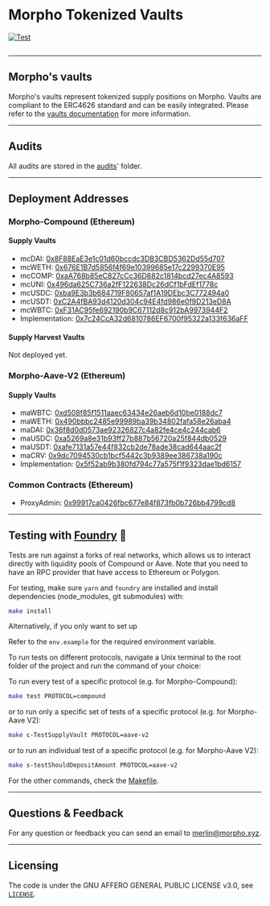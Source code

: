 # Morpho Tokenized Vaults

[![Test](https://github.com/morpho-labs/morpho-contracts/actions/workflows/ci-foundry.yml/badge.svg)](https://github.com/morpho-dao/morpho-tokenized-vaults/actions/workflows/ci-foundry.yml)

<picture>
  <source media="(prefers-color-scheme: dark)" srcset="https://i.imgur.com/uLq5V14.png">
  <img alt="" src="https://i.imgur.com/ZiL1Lr2.png">
</picture>

---

## Morpho's vaults

Morpho's vaults represent tokenized supply positions on Morpho. Vaults are compliant to the ERC4626 standard and can be easily integrated. Please refer to the [vaults documentation](https://developers.morpho.xyz/vaults) for more information.

---

## Audits

All audits are stored in the [audits](./audits/)' folder.

---

## Deployment Addresses

### Morpho-Compound (Ethereum)

#### Supply Vaults

- mcDAI: [0x8F88EaE3e1c01d60bccdc3DB3CBD5362Dd55d707](https://etherscan.io/address/0x8F88EaE3e1c01d60bccdc3DB3CBD5362Dd55d707)
- mcWETH: [0x676E1B7d5856f4f69e10399685e17c2299370E95](https://etherscan.io/address/0x676E1B7d5856f4f69e10399685e17c2299370E95)
- mcCOMP: [0xaA768b85eC827cCc36D882c1814bcd27ec4A8593](https://etherscan.io/address/0xaA768b85eC827cCc36D882c1814bcd27ec4A8593)
- mcUNI: [0x496da625C736a2fF122638Dc26dCf1bFdEf1778c](https://etherscan.io/address/0x496da625C736a2fF122638Dc26dCf1bFdEf1778c)
- mcUSDC: [0xba9E3b3b684719F80657af1A19DEbc3C772494a0](https://etherscan.io/address/0xba9E3b3b684719F80657af1A19DEbc3C772494a0)
- mcUSDT: [0xC2A4fBA93d4120d304c94E4fd986e0f9D213eD8A](https://etherscan.io/address/0xC2A4fBA93d4120d304c94E4fd986e0f9D213eD8A)
- mcWBTC: [0xF31AC95fe692190b9C67112d8c912bA9973944F2](https://etherscan.io/address/0xF31AC95fe692190b9C67112d8c912bA9973944F2)
- Implementation: [0x7c24CcA32d6810786EF6700f95322a133f636aFF](https://etherscan.io/address/0x7c24CcA32d6810786EF6700f95322a133f636aFF)

#### Supply Harvest Vaults

Not deployed yet.

### Morpho-Aave-V2 (Ethereum)

#### Supply Vaults

- maWBTC: [0xd508f85f1511aaec63434e26aeb6d10be0188dc7](https://etherscan.io/address/0xd508f85f1511aaec63434e26aeb6d10be0188dc7)
- maWETH: [0x490bbbc2485e99989ba39b34802fafa58e26aba4](https://etherscan.io/address/0x490bbbc2485e99989ba39b34802fafa58e26aba4)
- maDAI: [0x36f8d0d0573ae92326827c4a82fe4ce4c244cab6](https://etherscan.io/address/0x36f8d0d0573ae92326827c4a82fe4ce4c244cab6)
- maUSDC: [0xa5269a8e31b93ff27b887b56720a25f844db0529](https://etherscan.io/address/0xa5269a8e31b93ff27b887b56720a25f844db0529)
- maUSDT: [0xafe7131a57e44f832cb2de78ade38cad644aac2f](https://etherscan.io/address/0xafe7131a57e44f832cb2de78ade38cad644aac2f)
- maCRV: [0x9dc7094530cb1bcf5442c3b9389ee386738a190c](https://etherscan.io/address/0x9dc7094530cb1bcf5442c3b9389ee386738a190c)
- Implementation: [0x5f52ab9b380fd794c77a575f1f9323dae1bd6157](https://etherscan.io/address/0x5f52ab9b380fd794c77a575f1f9323dae1bd6157)

### Common Contracts (Ethereum)

- ProxyAdmin: [0x99917ca0426fbc677e84f873fb0b726bb4799cd8](https://etherscan.io/address/0x99917ca0426fbc677e84f873fb0b726bb4799cd8)

---

## Testing with [Foundry](https://github.com/foundry-rs/foundry) 🔨

Tests are run against a forks of real networks, which allows us to interact directly with liquidity pools of Compound or Aave. Note that you need to have an RPC provider that have access to Ethereum or Polygon.

For testing, make sure `yarn` and `foundry` are installed and install dependencies (node_modules, git submodules) with:

```bash
make install
```

Alternatively, if you only want to set up

Refer to the `env.example` for the required environment variable.

To run tests on different protocols, navigate a Unix terminal to the root folder of the project and run the command of your choice:

To run every test of a specific protocol (e.g. for Morpho-Compound):

```bash
make test PROTOCOL=compound
```

or to run only a specific set of tests of a specific protocol (e.g. for Morpho-Aave V2):

```bash
make c-TestSupplyVault PROTOCOL=aave-v2
```

or to run an individual test of a specific protocol (e.g. for Morpho-Aave V2):

```bash
make s-testShouldDepositAmount PROTOCOL=aave-v2
```

For the other commands, check the [Makefile](./Makefile).

---

## Questions & Feedback

For any question or feedback you can send an email to [merlin@morpho.xyz](mailto:merlin@morpho.xyz).

---

## Licensing

The code is under the GNU AFFERO GENERAL PUBLIC LICENSE v3.0, see [`LICENSE`](./LICENSE).
